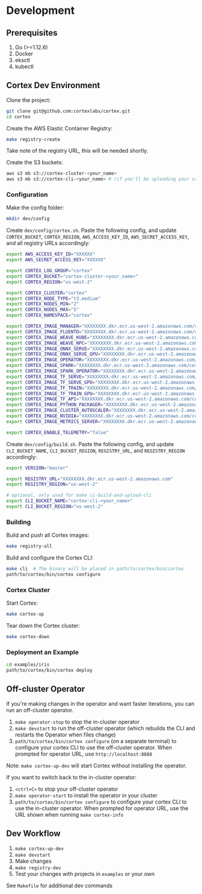# Development

## Prerequisites

1. Go (>=1.12.6)
1. Docker
1. eksctl
1. kubectl

## Cortex Dev Environment

Clone the project:

```bash
git clone git@github.com:cortexlabs/cortex.git
cd cortex
```

Create the AWS Elastic Container Registry:

```bash
make registry-create
```

Take note of the registry URL, this will be needed shortly.

Create the S3 buckets:

```bash
aws s3 mb s3://cortex-cluster-<your_name>
aws s3 mb s3://cortex-cli-<your_name> # (if you'll be uploading your compiled CLI)
```

### Configuration

Make the config folder:

```bash
mkdir dev/config
```

Create `dev/config/cortex.sh`. Paste the following config, and update `CORTEX_BUCKET`, `CORTEX_REGION`, `AWS_ACCESS_KEY_ID`, `AWS_SECRET_ACCESS_KEY`, and all registry URLs accordingly:

```bash
export AWS_ACCESS_KEY_ID="XXXXXX"
export AWS_SECRET_ACCESS_KEY="XXXXXX"

export CORTEX_LOG_GROUP="cortex"
export CORTEX_BUCKET="cortex-cluster-<your_name>"
export CORTEX_REGION="us-west-2"

export CORTEX_CLUSTER="cortex"
export CORTEX_NODE_TYPE="t3.medium"
export CORTEX_NODES_MIN="2"
export CORTEX_NODES_MAX="5"
export CORTEX_NAMESPACE="cortex"

export CORTEX_IMAGE_MANAGER="XXXXXXXX.dkr.ecr.us-west-2.amazonaws.com/cortexlabs/manager:latest"
export CORTEX_IMAGE_FLUENTD="XXXXXXXX.dkr.ecr.us-west-2.amazonaws.com/cortexlabs/fluentd:latest"
export CORTEX_IMAGE_WEAVE_KUBE="XXXXXXXX.dkr.ecr.us-west-2.amazonaws.com/cortexlabs/weave-kube:latest"
export CORTEX_IMAGE_WEAVE_NPC="XXXXXXXX.dkr.ecr.us-west-2.amazonaws.com/cortexlabs/weave-npc:latest"
export CORTEX_IMAGE_ONNX_SERVE="XXXXXXXX.dkr.ecr.us-west-2.amazonaws.com/cortexlabs/onnx-serve:latest"
export CORTEX_IMAGE_ONNX_SERVE_GPU="XXXXXXXX.dkr.ecr.us-west-2.amazonaws.com/cortexlabs/onnx-serve-gpu:latest"
export CORTEX_IMAGE_OPERATOR="XXXXXXXX.dkr.ecr.us-west-2.amazonaws.com/cortexlabs/operator:latest"
export CORTEX_IMAGE_SPARK="XXXXXXXX.dkr.ecr.us-west-2.amazonaws.com/cortexlabs/spark:latest"
export CORTEX_IMAGE_SPARK_OPERATOR="XXXXXXXX.dkr.ecr.us-west-2.amazonaws.com/cortexlabs/spark-operator:latest"
export CORTEX_IMAGE_TF_SERVE="XXXXXXXX.dkr.ecr.us-west-2.amazonaws.com/cortexlabs/tf-serve:latest"
export CORTEX_IMAGE_TF_SERVE_GPU="XXXXXXXX.dkr.ecr.us-west-2.amazonaws.com/cortexlabs/tf-serve-gpu:latest"
export CORTEX_IMAGE_TF_TRAIN="XXXXXXXX.dkr.ecr.us-west-2.amazonaws.com/cortexlabs/tf-train:latest"
export CORTEX_IMAGE_TF_TRAIN_GPU="XXXXXXXX.dkr.ecr.us-west-2.amazonaws.com/cortexlabs/tf-train-gpu:latest"
export CORTEX_IMAGE_TF_API="XXXXXXXX.dkr.ecr.us-west-2.amazonaws.com/cortexlabs/tf-api:latest"
export CORTEX_IMAGE_PYTHON_PACKAGER="XXXXXXXX.dkr.ecr.us-west-2.amazonaws.com/cortexlabs/python-packager:latest"
export CORTEX_IMAGE_CLUSTER_AUTOSCALER="XXXXXXXX.dkr.ecr.us-west-2.amazonaws.com/cortexlabs/cluster-autoscaler:latest"
export CORTEX_IMAGE_NVIDIA="XXXXXXXX.dkr.ecr.us-west-2.amazonaws.com/cortexlabs/nvidia:latest"
export CORTEX_IMAGE_METRICS_SERVER="XXXXXXXX.dkr.ecr.us-west-2.amazonaws.com/cortexlabs/metrics-server:latest"

export CORTEX_ENABLE_TELEMETRY="false"
```

Create `dev/config/build.sh`. Paste the following config, and update `CLI_BUCKET_NAME`, `CLI_BUCKET_REGION`, `REGISTRY_URL`, and `REGISTRY_REGION` accordingly:

```bash
export VERSION="master"

export REGISTRY_URL="XXXXXXXX.dkr.ecr.us-west-2.amazonaws.com"
export REGISTRY_REGION="us-west-2"

# optional, only used for make ci-build-and-upload-cli
export CLI_BUCKET_NAME="cortex-cli-<your_name>"
export CLI_BUCKET_REGION="us-west-2"
```

### Building

Build and push all Cortex images:

```bash
make registry-all
```

Build and configure the Cortex CLI:

```bash
make cli  # The binary will be placed in path/to/cortex/bin/cortex
path/to/cortex/bin/cortex configure
```

### Cortex Cluster

Start Cortex:

```bash
make cortex-up
```

Tear down the Cortex cluster:

```bash
make cortex-down
```

### Deployment an Example

```bash
cd examples/iris
path/to/cortex/bin/cortex deploy
```

## Off-cluster Operator

If you're making changes in the operator and want faster iterations, you can run an off-cluster operator.

1. `make operator-stop` to stop the in-cluster operator
1. `make devstart` to run the off-cluster operator (which rebuilds the CLI and restarts the Operator when files change)
1. `path/to/cortex/bin/cortex configure` (on a separate terminal) to configure your cortex CLI to use the off-cluster operator. When prompted for operator URL, use `http://localhost:8888`

Note: `make cortex-up-dev` will start Cortex without installing the operator.

If you want to switch back to the in-cluster operator:

1. `<ctrl+C>` to stop your off-cluster operator
1. `make operator-start` to install the operator in your cluster
1. `path/to/cortex/bin/cortex configure` to configure your cortex CLI to use the in-cluster operator. When prompted for operator URL, use the URL shown when running `make cortex-info`

## Dev Workflow

1. `make cortex-up-dev`
1. `make devstart`
1. Make changes
1. `make registry-dev`
1. Test your changes with projects in `examples` or your own

See `Makefile` for additional dev commands
